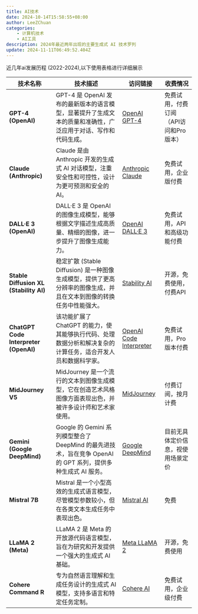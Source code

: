 ```yaml
---
title: AI技术
date: 2024-10-14T15:58:55+08:00
author: LeeZChuan
categories:
    - 计算机技术
    - AI工具
description: 2024年最近两年出现的主要生成式 AI 技术罗列
update: 2024-11-11T06:49:52.404Z
---
```



近几年ai发展历程 (2022-2024),以下使用表格进行详细展示

| 技术名称 | 技术描述 | 访问链接 | 收费情况 |
| -------- | -------- | -------- | -------- |
| **GPT-4 (OpenAI)** | GPT-4 是 OpenAI 发布的最新版本的语言模型，显著提升了生成文本的质量和准确性，广泛应用于对话、写作和代码生成。 | [OpenAI GPT-4](https://openai.com/gpt-4) | 免费试用，付费订阅（API访问和Pro版本） |
| **Claude (Anthropic)** | Claude 是由 Anthropic 开发的生成式 AI 对话模型，注重安全性和可控性，设计为更可预测和安全的 AI。 | [Anthropic Claude](https://www.anthropic.com/) | 免费试用，企业版付费 |
| **DALL·E 3 (OpenAI)** | DALL·E 3 是 OpenAI 的图像生成模型，能够根据文字描述生成高质量、精细的图像，进一步提升了图像生成能力。 | [OpenAI DALL·E 3](https://openai.com/dall-e-3) | 免费试用，API 和高级功能付费 |
| **Stable Diffusion XL (Stability AI)** | 稳定扩散 (Stable Diffusion) 是一种图像生成模型，提供了更高分辨率的图像生成，并且在文本到图像的转换任务中性能强大。 | [Stability AI](https://stability.ai/stable-diffusion) | 开源，免费使用，付费API |
| **ChatGPT Code Interpreter (OpenAI)** | 该功能扩展了 ChatGPT 的能力，使其能够执行代码、处理数据分析和解决复杂的计算任务，适合开发人员和数据科学家。 | [OpenAI Code Interpreter](https://openai.com/chatgpt) | 免费试用，Pro版本付费 |
| **MidJourney V5** | MidJourney 是一个流行的文本到图像生成模型，它在创造艺术风格图像方面表现出色，并被许多设计师和艺术家使用。 | [MidJourney](https://www.midjourney.com/) | 付费订阅，按月计费 |
| **Gemini (Google DeepMind)** | Google 的 Gemini 系列模型整合了 DeepMind 的最先进技术，旨在竞争 OpenAI 的 GPT 系列，提供多种生成式 AI 服务。 | [Google DeepMind](https://www.deepmind.com/research) | 目前无具体定价信息，视使用场景定价 |
| **Mistral 7B** | Mistral 是一个小型高效的生成式语言模型，尽管模型参数较小，但在各类文本生成任务中表现出色。 | [Mistral AI](https://mistral.ai/) | 免费 |
| **LLaMA 2 (Meta)** | LLaMA 2 是 Meta 的开放源代码语言模型，旨在为研究和开发提供一个强大的生成式 AI 基础。 | [Meta LLaMA 2](https://ai.meta.com/llama/) | 开源，免费使用 |
| **Cohere Command R** | 专为自然语言理解和生成任务设计的生成式 AI 模型，支持多语言和特定任务定制。 | [Cohere AI](https://cohere.com/) | 免费试用，企业级付费 |